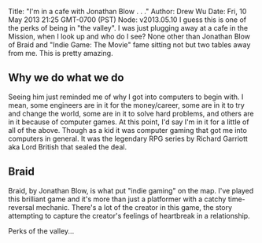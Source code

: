 Title: "I'm in a cafe with Jonathan Blow . . ."
Author: Drew Wu
Date: Fri, 10 May 2013 21:25 GMT-0700 (PST)
Node: v2013.05.10
I guess this is one of the perks of being in "the valley". I was just plugging away at a cafe in the Mission, when I look up and who do I see? None other than Jonathan Blow of Braid and "Indie Game: The Movie" fame sitting not but two tables away from me. This is pretty amazing.

## Why we do what we do

Seeing him just reminded me of why I got into computers to begin with. I mean, some engineers are in it for the money/career, some are in it to try and change the world, some are in it to solve hard problems, and others are in it because of computer games. At this point, I'd say I'm in it for a little of all of the above. Though as a kid it was computer gaming that got me into computers in general. It was the legendary RPG series by Richard Garriott aka Lord British that sealed the deal.

## Braid

Braid, by Jonathan Blow, is what put "indie gaming" on the map. I've played this brilliant game and it's more than just a platformer with a catchy time-reversal mechanic. There's a lot of the creator in this game, the story attempting to capture the creator's feelings of heartbreak in a relationship.

Perks of the valley...
